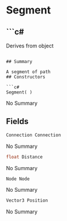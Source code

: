 # Segment

## ```c#
Derives from object
```

## Summary

A segment of path
## Constructors

```c#
Segment( ) 
```
No Summary
## Fields

```c#
Connection Connection
```
No Summary
```c#
float Distance
```
No Summary
```c#
Node Node
```
No Summary
```c#
Vector3 Position
```
No Summary
